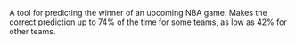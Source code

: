 A tool for predicting the winner of an upcoming NBA game. Makes the correct prediction up to 74% of the time for some teams, as low as 42% for other teams.